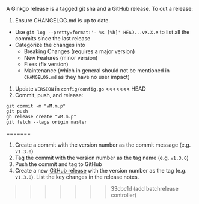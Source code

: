 A Ginkgo release is a tagged git sha and a GitHub release.  To cut a release:

1. Ensure CHANGELOG.md is up to date.
  - Use `git log --pretty=format:'- %s [%h]' HEAD...vX.X.X` to list all the commits since the last release
  - Categorize the changes into
    - Breaking Changes (requires a major version)
    - New Features (minor version)
    - Fixes (fix version)
    - Maintenance (which in general should not be mentioned in `CHANGELOG.md` as they have no user impact)
1. Update `VERSION` in `config/config.go`
<<<<<<< HEAD
1. Commit, push, and release:
  ```
  git commit -m "vM.m.p"
  git push
  gh release create "vM.m.p"
  git fetch --tags origin master
  ```
=======
1. Create a commit with the version number as the commit message (e.g. `v1.3.0`)
1. Tag the commit with the version number as the tag name (e.g. `v1.3.0`)
1. Push the commit and tag to GitHub
1. Create a new [GitHub release](https://help.github.com/articles/creating-releases/) with the version number as the tag  (e.g. `v1.3.0`).  List the key changes in the release notes.
>>>>>>> 33cbc1d (add batchrelease controller)
